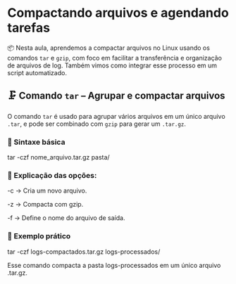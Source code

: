 # Compactando arquivos e agendando tarefas

📦 Nesta aula, aprendemos a compactar arquivos no Linux usando os comandos `tar` e `gzip`, com foco em facilitar a transferência e organização de arquivos de log. Também vimos como integrar esse processo em um script automatizado.

## 🗜️ Comando `tar` – Agrupar e compactar arquivos

O comando `tar` é usado para agrupar vários arquivos em um único arquivo `.tar`, e pode ser combinado com `gzip` para gerar um `.tar.gz`.

### 🔧 Sintaxe básica

tar -czf nome_arquivo.tar.gz pasta/

### 📌 Explicação das opções:

-c → Cria um novo arquivo.

-z → Compacta com gzip.

-f → Define o nome do arquivo de saída.

### 📁 Exemplo prático

tar -czf logs-compactados.tar.gz logs-processados/

Esse comando compacta a pasta logs-processados em um único arquivo .tar.gz.
